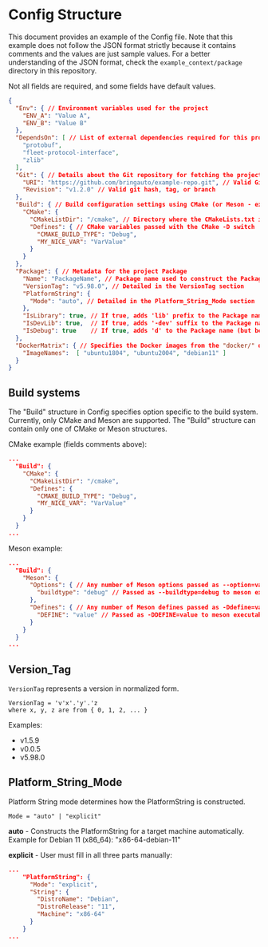 # Config Structure

This document provides an example of the Config file. Note that this example does not follow the
JSON format strictly because it contains comments and the values are just sample values. For a
better understanding of the JSON format, check the `example_context/package` directory in this repository.

Not all fields are required, and some fields have default values.

``` json
{
  "Env": { // Environment variables used for the project
    "ENV_A": "Value A",
    "ENV_B": "Value B"
  },
  "DependsOn": [ // List of external dependencies required for this project, for Apps must be empty
    "protobuf",
    "fleet-protocol-interface",
    "zlib"
  ],
  "Git": { // Details about the Git repository for fetching the project source code
    "URI": "https://github.com/bringauto/example-repo.git", // Valid Git URI that can be used with the "git clone" command
    "Revision": "v1.2.0" // Valid git hash, tag, or branch
  },
  "Build": { // Build configuration settings using CMake (or Meson - example below), including various CMake options
    "CMake": {
      "CMakeListDir": "/cmake", // Directory where the CMakeLists.txt is located. Default value is "./", path is relative to the module's Git root
      "Defines": { // CMake variables passed with the CMake -D switch
        "CMAKE_BUILD_TYPE": "Debug",
        "MY_NICE_VAR": "VarValue"
      }
    }
  },
  "Package": { // Metadata for the project Package
    "Name": "PackageName", // Package name used to construct the Package archive name
    "VersionTag": "v5.98.0", // Detailed in the VersionTag section
    "PlatformString": {
      "Mode": "auto", // Detailed in the Platform_String_Mode section
    },
    "IsLibrary": true, // If true, adds 'lib' prefix to the Package name
    "IsDevLib": true,  // If true, adds '-dev' suffix to the Package name
    "IsDebug": true    // If true, adds 'd' to the Package name (but before the -dev suffix)
  },
  "DockerMatrix": { // Specifies the Docker images from the "docker/" directory used to build this Package
    "ImageNames":  [ "ubuntu1804", "ubuntu2004", "debian11" ]
  }
}
```

## Build systems

The "Build" structure in Config specifies option specific to the build system. Currently, only CMake and
Meson are supported. The "Build" structure can contain only one of CMake or Meson structures.

CMake example (fields comments above):

``` json
...
  "Build": {
    "CMake": {
      "CMakeListDir": "/cmake",
      "Defines": {
        "CMAKE_BUILD_TYPE": "Debug",
        "MY_NICE_VAR": "VarValue"
      }
    }
  }
...
```

Meson example:

``` json
...
  "Build": {
    "Meson": {
      "Options": { // Any number of Meson options passed as --option=value
        "buildtype": "debug" // Passed as --buildtype=debug to meson executable
      },
      "Defines": { // Any number of Meson defines passed as -Ddefine=value
        "DEFINE": "value" // Passed as -DDEFINE=value to meson executable
      }
    }
  }
...
```

## Version_Tag

`VersionTag` represents a version in normalized form.

``` plaintext
VersionTag = 'v'x'.'y'.'z
where x, y, z are from { 0, 1, 2, ... }
```

Examples:

- v1.5.9
- v0.0.5
- v5.98.0

## Platform_String_Mode

Platform String mode determines how the PlatformString is constructed.

``` plaintext
Mode = "auto" | "explicit"
```

**auto** - Constructs the PlatformString for a target machine automatically.
Example for Debian 11 (x86_64): "x86-64-debian-11"

**explicit** - User must fill in all three parts manually:

``` json
...
    "PlatformString": {
      "Mode": "explicit",
      "String": {
        "DistroName": "Debian",
        "DistroRelease": "11",
        "Machine": "x86-64"
      }
    }
...
```

